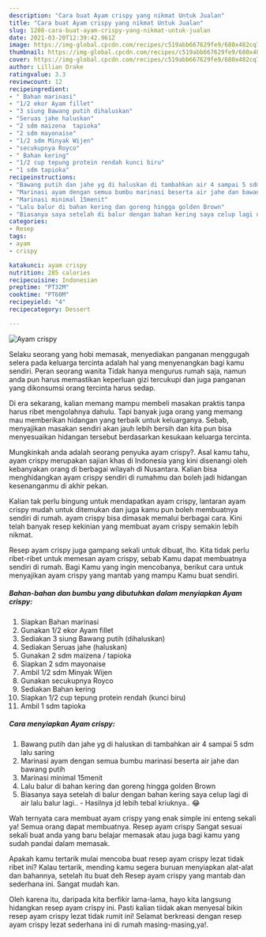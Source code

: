 ```yaml
---
description: "Cara buat Ayam crispy yang nikmat Untuk Jualan"
title: "Cara buat Ayam crispy yang nikmat Untuk Jualan"
slug: 1208-cara-buat-ayam-crispy-yang-nikmat-untuk-jualan
date: 2021-03-20T12:39:42.961Z
image: https://img-global.cpcdn.com/recipes/c519abb667629fe9/680x482cq70/ayam-crispy-foto-resep-utama.jpg
thumbnail: https://img-global.cpcdn.com/recipes/c519abb667629fe9/680x482cq70/ayam-crispy-foto-resep-utama.jpg
cover: https://img-global.cpcdn.com/recipes/c519abb667629fe9/680x482cq70/ayam-crispy-foto-resep-utama.jpg
author: Lillian Drake
ratingvalue: 3.3
reviewcount: 12
recipeingredient:
- " Bahan marinasi"
- "1/2 ekor Ayam fillet"
- "3 siung Bawang putih dihaluskan"
- "Seruas jahe haluskan"
- "2 sdm maizena  tapioka"
- "2 sdm mayonaise"
- "1/2 sdm Minyak Wijen"
- "secukupnya Royco"
- " Bahan kering"
- "1/2 cup tepung protein rendah kunci biru"
- "1 sdm tapioka"
recipeinstructions:
- "Bawang putih dan jahe yg di haluskan di tambahkan air 4 sampai 5 sdm lalu saring"
- "Marinasi ayam dengan semua bumbu marinasi beserta air jahe dan bawang putih"
- "Marinasi minimal 15menit"
- "Lalu balur di bahan kering dan goreng hingga golden Brown"
- "Biasanya saya setelah di balur dengan bahan kering saya celup lagi di air lalu balur lagi.. Hasilnya jd lebih tebal kriuknya.. 😂"
categories:
- Resep
tags:
- ayam
- crispy

katakunci: ayam crispy 
nutrition: 285 calories
recipecuisine: Indonesian
preptime: "PT32M"
cooktime: "PT60M"
recipeyield: "4"
recipecategory: Dessert

---
```



![Ayam crispy](https://img-global.cpcdn.com/recipes/c519abb667629fe9/680x482cq70/ayam-crispy-foto-resep-utama.jpg)

Selaku seorang yang hobi memasak, menyediakan panganan menggugah selera pada keluarga tercinta adalah hal yang menyenangkan bagi kamu sendiri. Peran seorang  wanita Tidak hanya mengurus rumah saja, namun anda pun harus memastikan keperluan gizi tercukupi dan juga panganan yang dikonsumsi orang tercinta harus sedap.

Di era  sekarang, kalian memang mampu membeli masakan praktis tanpa harus ribet mengolahnya dahulu. Tapi banyak juga orang yang memang mau memberikan hidangan yang terbaik untuk keluarganya. Sebab, menyajikan masakan sendiri akan jauh lebih bersih dan kita pun bisa menyesuaikan hidangan tersebut berdasarkan kesukaan keluarga tercinta. 



Mungkinkah anda adalah seorang penyuka ayam crispy?. Asal kamu tahu, ayam crispy merupakan sajian khas di Indonesia yang kini disenangi oleh kebanyakan orang di berbagai wilayah di Nusantara. Kalian bisa menghidangkan ayam crispy sendiri di rumahmu dan boleh jadi hidangan kesenanganmu di akhir pekan.

Kalian tak perlu bingung untuk mendapatkan ayam crispy, lantaran ayam crispy mudah untuk ditemukan dan juga kamu pun boleh membuatnya sendiri di rumah. ayam crispy bisa dimasak memalui berbagai cara. Kini telah banyak resep kekinian yang membuat ayam crispy semakin lebih nikmat.

Resep ayam crispy juga gampang sekali untuk dibuat, lho. Kita tidak perlu ribet-ribet untuk memesan ayam crispy, sebab Kamu dapat membuatnya sendiri di rumah. Bagi Kamu yang ingin mencobanya, berikut cara untuk menyajikan ayam crispy yang mantab yang mampu Kamu buat sendiri.

<!--inarticleads1-->

##### Bahan-bahan dan bumbu yang dibutuhkan dalam menyiapkan Ayam crispy:

1. Siapkan  Bahan marinasi
1. Gunakan 1/2 ekor Ayam fillet
1. Sediakan 3 siung Bawang putih (dihaluskan)
1. Sediakan Seruas jahe (haluskan)
1. Gunakan 2 sdm maizena / tapioka
1. Siapkan 2 sdm mayonaise
1. Ambil 1/2 sdm Minyak Wijen
1. Gunakan secukupnya Royco
1. Sediakan  Bahan kering
1. Siapkan 1/2 cup tepung protein rendah (kunci biru)
1. Ambil 1 sdm tapioka




<!--inarticleads2-->

##### Cara menyiapkan Ayam crispy:

1. Bawang putih dan jahe yg di haluskan di tambahkan air 4 sampai 5 sdm lalu saring
1. Marinasi ayam dengan semua bumbu marinasi beserta air jahe dan bawang putih
1. Marinasi minimal 15menit
1. Lalu balur di bahan kering dan goreng hingga golden Brown
1. Biasanya saya setelah di balur dengan bahan kering saya celup lagi di air lalu balur lagi.. - Hasilnya jd lebih tebal kriuknya.. 😂




Wah ternyata cara membuat ayam crispy yang enak simple ini enteng sekali ya! Semua orang dapat membuatnya. Resep ayam crispy Sangat sesuai sekali buat anda yang baru belajar memasak atau juga bagi kamu yang sudah pandai dalam memasak.

Apakah kamu tertarik mulai mencoba buat resep ayam crispy lezat tidak ribet ini? Kalau tertarik, mending kamu segera buruan menyiapkan alat-alat dan bahannya, setelah itu buat deh Resep ayam crispy yang mantab dan sederhana ini. Sangat mudah kan. 

Oleh karena itu, daripada kita berfikir lama-lama, hayo kita langsung hidangkan resep ayam crispy ini. Pasti kalian tiidak akan menyesal bikin resep ayam crispy lezat tidak rumit ini! Selamat berkreasi dengan resep ayam crispy lezat sederhana ini di rumah masing-masing,ya!.

